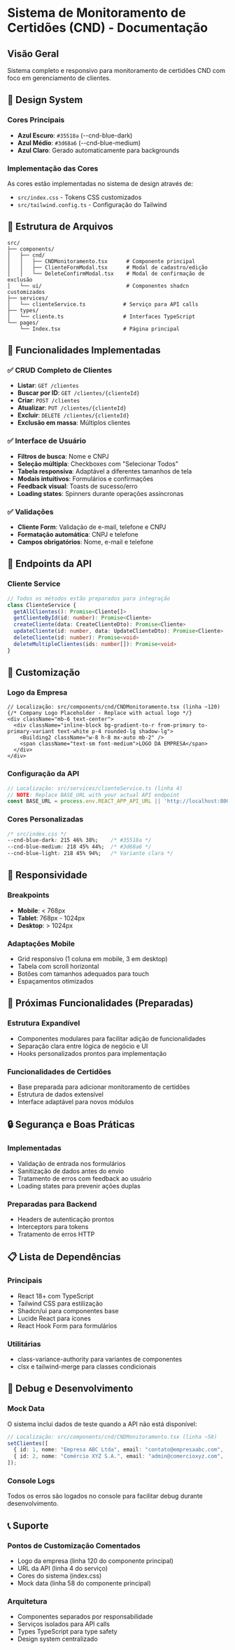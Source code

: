 # Sistema de Monitoramento de Certidões (CND) - Documentação

## Visão Geral
Sistema completo e responsivo para monitoramento de certidões CND com foco em gerenciamento de clientes.

## 🎨 Design System

### Cores Principais
- **Azul Escuro**: `#35518a` (--cnd-blue-dark)
- **Azul Médio**: `#3d68a6` (--cnd-blue-medium) 
- **Azul Claro**: Gerado automaticamente para backgrounds

### Implementação das Cores
As cores estão implementadas no sistema de design através de:
- `src/index.css` - Tokens CSS customizados
- `src/tailwind.config.ts` - Configuração do Tailwind

## 📁 Estrutura de Arquivos

```
src/
├── components/
│   ├── cnd/
│   │   ├── CNDMonitoramento.tsx      # Componente principal
│   │   ├── ClienteFormModal.tsx      # Modal de cadastro/edição
│   │   └── DeleteConfirmModal.tsx    # Modal de confirmação de exclusão
│   └── ui/                           # Componentes shadcn customizados
├── services/
│   └── clienteService.ts            # Serviço para API calls
├── types/
│   └── cliente.ts                   # Interfaces TypeScript
└── pages/
    └── Index.tsx                    # Página principal
```

## 🔧 Funcionalidades Implementadas

### ✅ CRUD Completo de Clientes
- **Listar**: `GET /clientes`
- **Buscar por ID**: `GET /clientes/{clienteId}`
- **Criar**: `POST /clientes`
- **Atualizar**: `PUT /clientes/{clienteId}`
- **Excluir**: `DELETE /clientes/{clienteId}`
- **Exclusão em massa**: Múltiplos clientes

### ✅ Interface de Usuário
- **Filtros de busca**: Nome e CNPJ
- **Seleção múltipla**: Checkboxes com "Selecionar Todos"
- **Tabela responsiva**: Adaptável a diferentes tamanhos de tela
- **Modais intuitivos**: Formulários e confirmações
- **Feedback visual**: Toasts de sucesso/erro
- **Loading states**: Spinners durante operações assíncronas

### ✅ Validações
- **Cliente Form**: Validação de e-mail, telefone e CNPJ
- **Formatação automática**: CNPJ e telefone
- **Campos obrigatórios**: Nome, e-mail e telefone

## 🎯 Endpoints da API

### Cliente Service
```typescript
// Todos os métodos estão preparados para integração
class ClienteService {
  getAllClientes(): Promise<Cliente[]>
  getClienteById(id: number): Promise<Cliente>
  createCliente(data: CreateClienteDto): Promise<Cliente>
  updateCliente(id: number, data: UpdateClienteDto): Promise<Cliente>
  deleteCliente(id: number): Promise<void>
  deleteMultipleClientes(ids: number[]): Promise<void>
}
```

## 🎨 Customização

### Logo da Empresa
```tsx
// Localização: src/components/cnd/CNDMonitoramento.tsx (linha ~120)
{/* Company Logo Placeholder - Replace with actual logo */}
<div className="mb-6 text-center">
  <div className="inline-block bg-gradient-to-r from-primary to-primary-variant text-white p-4 rounded-lg shadow-lg">
    <Building2 className="w-8 h-8 mx-auto mb-2" />
    <span className="text-sm font-medium">LOGO DA EMPRESA</span>
  </div>
</div>
```

### Configuração da API
```typescript
// Localização: src/services/clienteService.ts (linha 4)
// NOTE: Replace BASE_URL with your actual API endpoint
const BASE_URL = process.env.REACT_APP_API_URL || 'http://localhost:8000/api';
```

### Cores Personalizadas
```css
/* src/index.css */
--cnd-blue-dark: 215 46% 38%;    /* #35518a */
--cnd-blue-medium: 218 45% 44%;  /* #3d68a6 */
--cnd-blue-light: 218 45% 94%;   /* Variante clara */
```

## 📱 Responsividade

### Breakpoints
- **Mobile**: < 768px
- **Tablet**: 768px - 1024px  
- **Desktop**: > 1024px

### Adaptações Mobile
- Grid responsivo (1 coluna em mobile, 3 em desktop)
- Tabela com scroll horizontal
- Botões com tamanhos adequados para touch
- Espaçamentos otimizados

## 🚀 Próximas Funcionalidades (Preparadas)

### Estrutura Expandível
- Componentes modulares para facilitar adição de funcionalidades
- Separação clara entre lógica de negócio e UI
- Hooks personalizados prontos para implementação

### Funcionalidades de Certidões
- Base preparada para adicionar monitoramento de certidões
- Estrutura de dados extensível
- Interface adaptável para novos módulos

## 🔒 Segurança e Boas Práticas

### Implementadas
- Validação de entrada nos formulários
- Sanitização de dados antes do envio
- Tratamento de erros com feedback ao usuário
- Loading states para prevenir ações duplas

### Preparadas para Backend
- Headers de autenticação prontos
- Interceptors para tokens
- Tratamento de erros HTTP

## 📋 Lista de Dependências

### Principais
- React 18+ com TypeScript
- Tailwind CSS para estilização
- Shadcn/ui para componentes base
- Lucide React para ícones
- React Hook Form para formulários

### Utilitárias
- class-variance-authority para variantes de componentes
- clsx e tailwind-merge para classes condicionais

## 🐛 Debug e Desenvolvimento

### Mock Data
O sistema inclui dados de teste quando a API não está disponível:
```typescript
// Localização: src/components/cnd/CNDMonitoramento.tsx (linha ~58)
setClientes([
  { id: 1, nome: "Empresa ABC Ltda", email: "contato@empresaabc.com", ... },
  { id: 2, nome: "Comércio XYZ S.A.", email: "admin@comercioxyz.com", ... },
]);
```

### Console Logs
Todos os erros são logados no console para facilitar debug durante desenvolvimento.

## 📞 Suporte

### Pontos de Customização Comentados
- Logo da empresa (linha 120 do componente principal)
- URL da API (linha 4 do serviço)
- Cores do sistema (index.css)
- Mock data (linha 58 do componente principal)

### Arquitetura
- Componentes separados por responsabilidade
- Serviços isolados para API calls
- Types TypeScript para type safety
- Design system centralizado